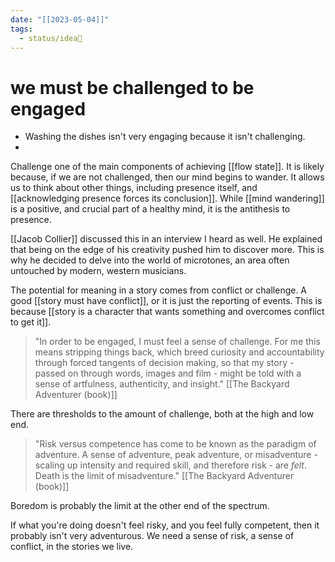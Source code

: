 ```yaml
---
date: "[[2023-05-04]]"
tags:
  - status/idea🌱
---
```

# we must be challenged to be engaged

- Washing the dishes isn't very engaging because it isn't challenging.
- 


Challenge one of the main components of achieving [[flow state]]. It is likely because, if we are not challenged, then our mind begins to wander. It allows us to think about other things, including presence itself, and [[acknowledging presence forces its conclusion]]. While [[mind wandering]] is a positive, and crucial part of a healthy mind, it is the antithesis to presence. 


[[Jacob Collier]] discussed this in an interview I heard as well. He explained that being on the edge of his creativity pushed him to discover more. This is why he decided to delve into the world of microtones, an area often untouched by modern, western musicians. 

The potential for meaning in a story comes from conflict or challenge. A good [[story must have conflict]], or it is just the reporting of events. This is because [[story is a character that wants something and overcomes conflict to get it]].

> "In order to be engaged, I must feel a sense of challenge. For me this means stripping things back, which breed curiosity and accountability through forced tangents of decision making, so that my story - passed on through words, images and film - might be told with a sense of artfulness, authenticity, and insight." [[The Backyard Adventurer (book)]]

There are thresholds to the amount of challenge, both at the high and low end.

> "Risk versus competence has come to be known as the paradigm of adventure. A sense of adventure, peak adventure, or misadventure - scaling up intensity and required skill, and therefore risk - are *felt*. Death is the limit of misadventure." [[The Backyard Adventurer (book)]]

Boredom is probably the limit at the other end of the spectrum. 

If what you're doing doesn't feel risky, and you feel fully competent, then it probably isn't very adventurous. We need a sense of risk, a sense of conflict, in the stories we live.



